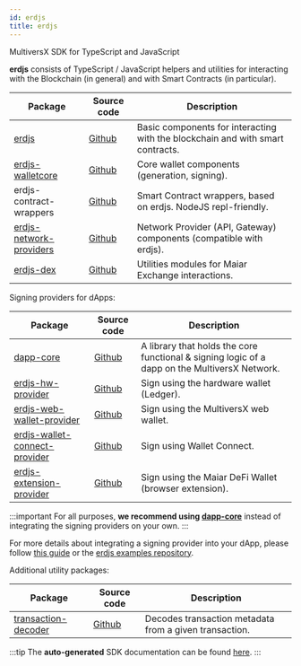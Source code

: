 ```yaml
---
id: erdjs
title: erdjs
---
```


MultiversX SDK for TypeScript and JavaScript

**erdjs** consists of TypeScript / JavaScript helpers and utilities for interacting with the Blockchain (in general) and with Smart Contracts (in particular).

| Package                                                                                         | Source code                                                                   | Description                                                                    |
|-------------------------------------------------------------------------------------------------|-------------------------------------------------------------------------------|--------------------------------------------------------------------------------|
| [erdjs](https://www.npmjs.com/package/@elrondnetwork/erdjs)                                     | [Github](https://github.com/ElrondNetwork/elrond-sdk-erdjs)                   | Basic components for interacting with the blockchain and with smart contracts. |
| [erdjs-walletcore](https://www.npmjs.com/package/@elrondnetwork/erdjs-walletcore)               | [Github](https://github.com/ElrondNetwork/elrond-sdk-erdjs-walletcore)        | Core wallet components (generation, signing).                                  |
| erdjs-contract-wrappers                                                                         | [Github](https://github.com/ElrondNetwork/elrond-sdk-erdjs-contract-wrappers) | Smart Contract wrappers, based on erdjs. NodeJS repl-friendly.                 |
| [erdjs-network-providers](https://www.npmjs.com/package/@elrondnetwork/erdjs-network-providers) | [Github](https://github.com/ElrondNetwork/elrond-sdk-erdjs-network-providers) | Network Provider (API, Gateway) components (compatible with erdjs).            |
| [erdjs-dex](https://www.npmjs.com/package/@elrondnetwork/erdjs-dex)                             | [Github](https://github.com/ElrondNetwork/elrond-sdk-erdjs-dex)               | Utilities modules for Maiar Exchange interactions.                             |

Signing providers for dApps:

| Package                                                                                                     | Source code                                                                         | Description                                                                               |
|-------------------------------------------------------------------------------------------------------------|-------------------------------------------------------------------------------------|-------------------------------------------------------------------------------------------|
| [dapp-core](https://www.npmjs.com/package/@elrondnetwork/dapp-core)                                         | [Github](https://github.com/ElrondNetwork/dapp-core)                                | A library that holds the core functional & signing logic of a dapp on the MultiversX Network. |
| [erdjs-hw-provider](https://www.npmjs.com/package/@elrondnetwork/erdjs-hw-provider)                         | [Github](https://github.com/ElrondNetwork/elrond-sdk-erdjs-hw-provider)             | Sign using the hardware wallet (Ledger).                                                  |
| [erdjs-web-wallet-provider](https://www.npmjs.com/package/@elrondnetwork/erdjs-web-wallet-provider)         | [Github](https://github.com/ElrondNetwork/elrond-sdk-erdjs-web-wallet-provider)     | Sign using the MultiversX web wallet.                                                         |
| [erdjs-wallet-connect-provider](https://www.npmjs.com/package/@elrondnetwork/erdjs-wallet-connect-provider) | [Github](https://github.com/ElrondNetwork/elrond-sdk-erdjs-wallet-connect-provider) | Sign using Wallet Connect.                                                                |
| [erdjs-extension-provider](https://www.npmjs.com/package/@elrondnetwork/erdjs-extension-provider)           | [Github](https://github.com/ElrondNetwork/elrond-sdk-erdjs-extension-provider)      | Sign using the Maiar DeFi Wallet (browser extension).                                     |

:::important
For all purposes, **we recommend using [dapp-core](/sdk-and-tools/dapp-core)** instead of integrating the signing providers on your own.
:::

For more details about integrating a signing provider into your dApp, please follow [this guide](/sdk-and-tools/erdjs/erdjs-signing-providers) or the [erdjs examples repository](https://github.com/ElrondNetwork/elrond-sdk-erdjs-examples).

Additional utility packages:

| Package                                                                                 | Source code                                                    | Description                                            |
|-----------------------------------------------------------------------------------------|----------------------------------------------------------------|--------------------------------------------------------|
| [transaction-decoder](https://www.npmjs.com/package/@elrondnetwork/transaction-decoder) | [Github](https://github.com/ElrondNetwork/transaction-decoder) | Decodes transaction metadata from a given transaction. |

:::tip
The **auto-generated** SDK documentation can be found [here](https://elrondnetwork.github.io/elrond-sdk-docs).
:::

